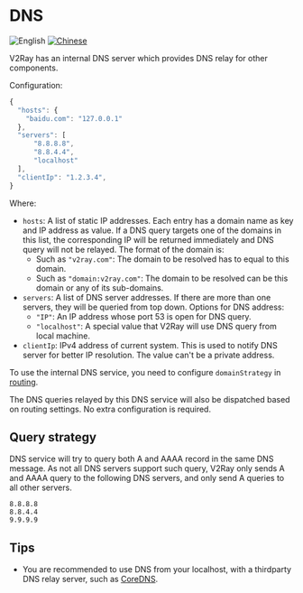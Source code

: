 # DNS

![English](../resources/englishc.svg) [![Chinese](../resources/chinese.svg)](https://www.v2ray.com/chapter_02/04_dns.html)

V2Ray has an internal DNS server which provides DNS relay for other components.

Configuration:

```javascript
{
  "hosts": {
    "baidu.com": "127.0.0.1"
  },
  "servers": [
      "8.8.8.8",
      "8.8.4.4",
      "localhost"
  ],
  "clientIp": "1.2.3.4",
}
```

Where:

* `hosts`: A list of static IP addresses. Each entry has a domain name as key and IP address as value. If a DNS query targets one of the domains in this list, the corresponding IP will be returned immediately and DNS query will not be relayed. The format of the domain is: 
  * Such as `"v2ray.com"`: The domain to be resolved has to equal to this domain.
  * Such as `"domain:v2ray.com"`: The domain to be resolved can be this domain or any of its sub-domains.
* `servers`: A list of DNS server addresses. If there are more than one servers, they will be queried from top down. Options for DNS address: 
  * `"IP"`: An IP address whose port 53 is open for DNS query.
  * `"localhost"`: A special value that V2Ray will use DNS query from local machine.
* `clientIp`: IPv4 address of current system. This is used to notify DNS server for better IP resolution. The value can't be a private address.

To use the internal DNS service, you need to configure `domainStrategy` in [routing](routing.md).

The DNS queries relayed by this DNS service will also be dispatched based on routing settings. No extra configuration is required.

## Query strategy

DNS service will try to query both A and AAAA record in the same DNS message. As not all DNS servers support such query, V2Ray only sends A and AAAA query to the following DNS servers, and only send A queries to all other servers.

```text
8.8.8.8
8.8.4.4
9.9.9.9
```

## Tips

* You are recommended to use DNS from your localhost, with a thirdparty DNS relay server, such as [CoreDNS](https://coredns.io/).